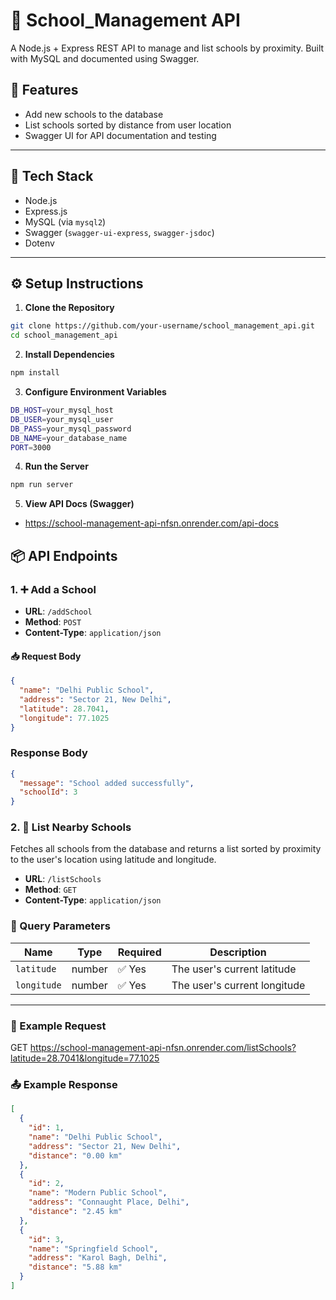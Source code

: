 # 🏫 School_Management API

A Node.js + Express REST API to manage and list schools by proximity. Built with MySQL and documented using Swagger.

## 🚀 Features

- Add new schools to the database
- List schools sorted by distance from user location
- Swagger UI for API documentation and testing

---

## 🧰 Tech Stack

- Node.js
- Express.js
- MySQL (via `mysql2`)
- Swagger (`swagger-ui-express`, `swagger-jsdoc`)
- Dotenv

---

## ⚙️ Setup Instructions

1. **Clone the Repository**

```bash
git clone https://github.com/your-username/school_management_api.git
cd school_management_api
```

2. **Install Dependencies**

```bash
npm install
```

3. **Configure Environment Variables**

```bash
DB_HOST=your_mysql_host
DB_USER=your_mysql_user
DB_PASS=your_mysql_password
DB_NAME=your_database_name
PORT=3000
```

4. **Run the Server**

```bash
npm run server
```

5. **View API Docs (Swagger)**
- https://school-management-api-nfsn.onrender.com/api-docs

## 📦 API Endpoints

### 1. ➕ Add a School

- **URL**: `/addSchool`
- **Method**: `POST`
- **Content-Type**: `application/json`

#### 📥 Request Body

```json
{
  "name": "Delhi Public School",
  "address": "Sector 21, New Delhi",
  "latitude": 28.7041,
  "longitude": 77.1025
}
```
### Response Body

```json
{
  "message": "School added successfully",
  "schoolId": 3
}
```

### 2. 📍 List Nearby Schools

Fetches all schools from the database and returns a list sorted by proximity to the user's location using latitude and longitude.

- **URL**: `/listSchools`
- **Method**: `GET`
- **Content-Type**: `application/json`


### 📌 Query Parameters

| Name       | Type   | Required | Description                      |
|------------|--------|----------|----------------------------------|
| `latitude` | number | ✅ Yes    | The user's current latitude      |
| `longitude`| number | ✅ Yes    | The user's current longitude     |

---

### 🧪 Example Request

GET https://school-management-api-nfsn.onrender.com/listSchools?latitude=28.7041&longitude=77.1025


### 📤 Example Response

```json
[
  {
    "id": 1,
    "name": "Delhi Public School",
    "address": "Sector 21, New Delhi",
    "distance": "0.00 km"
  },
  {
    "id": 2,
    "name": "Modern Public School",
    "address": "Connaught Place, Delhi",
    "distance": "2.45 km"
  },
  {
    "id": 3,
    "name": "Springfield School",
    "address": "Karol Bagh, Delhi",
    "distance": "5.88 km"
  }
]



